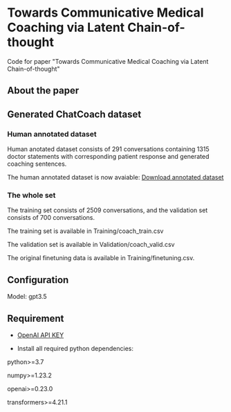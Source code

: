# **Towards Communicative Medical Coaching via Latent Chain-of-thought**
Code for paper "Towards Communicative Medical Coaching via Latent Chain-of-thought"

## About the paper

## Generated ChatCoach dataset
### Human annotated dataset
Human anotated dataset consists of 291 conversations containing 1315 doctor statements with corresponding patient response and generated coaching sentences.

The human annotated dataset is now avaiable: [Download annotated dataset](https://github.com/zerowst/Chatcoach/blob/main/Testing/dataset/testing.json)

### The whole set 
The training set consists of 2509 conversations, and the validation set consists of 700 conversations.

The training set is available in Training/coach_train.csv

The validation set is available in Validation/coach_valid.csv

The original finetuning data is available in Training/finetuning.csv.

## Configuration
Model: gpt3.5

## Requirement
* [OpenAI API KEY](https://platform.openai.com/account/api-keys)

* Install all required python dependencies:

python>=3.7

numpy>=1.23.2

openai>=0.23.0

transformers>=4.21.1





